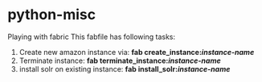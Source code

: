 # python-misc
Playing with fabric
This fabfile has following tasks:

1. Create new amazon instance via: __fab create_instance:*instance-name*__
2. Terminate instance: __fab terminate_instance:*instance-name*__
3. install solr on existing instance: __fab install_solr:*instance-name*__
